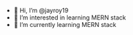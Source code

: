 - 👋 Hi, I’m @jayroy19
- 👀 I’m interested in learning MERN stack
- 🌱 I’m currently learning MERN stack

<!---
jayroy19/jayroy19 is a ✨ special ✨ repository because its `README.md` (this file) appears on your GitHub profile.
You can click the Preview link to take a look at your changes.
--->
